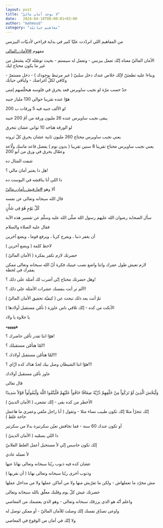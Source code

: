 ```yaml
---
layout: post
title: "لا يوجد أمان ماليّ"
date:   2024-04-10T00:00:01+03:00
author: "mahmoud"
category: "مفاهيم حياتيّة"
---
```



من المفاهيم اللي اتردّدت عليّا كتير في بداية قراءتي
لأدبيّات البيزنس

مفهوم
[<u>\#الأمان\_المالي</u>](https://www.facebook.com/hashtag/%D8%A7%D9%84%D8%A3%D9%85%D8%A7%D9%86_%D8%A7%D9%84%D9%85%D8%A7%D9%84%D9%8A?__eep__=6&__cft__%5b0%5d=AZWyAzJ5Us5-KnbZvI25Yf8nlQ5CksWGbcB1sbr0NX4QXZITAPZ7ZzxkN8VkFjDKwbIo-hG_-_gQgYr-9AIfKdYaHjv9PYA10DDqIAA_iY9XySu5gcrR7GNpYsGBed2wH0t4TUh_Wcg7PXRvCqreuM9y1ZBlHDQIXHrvnB2c4ht2l7949Kcy8p5Ipa2bj_INPpo&__tn__=*NK-R)




الأمان الماليّ معناه إنّك تعمل بيزنس - وتعمل له سيستم -
بحيث توصّله لإنّه يشتغل من غير ما يكون محتاج ليك




وبناءا عليه تطمئنّ لإنّك خلاص عندك دخل سلبيّ ( غير مرتبط
بوجودك ) - دخل مستمرّ - وكافي لكلّ أغراضك - ولباقي حياتك




حدّ حسب مرّة لو نجيب ساويرس قعد يحرق في فلوسه هيخلّصهم
إمتى

هوّا عنده تقريبا حوالي 130 مليار جنيه

لو الألف جنيه فيه 5 ورقات ب 200

يبقى نجيب ساويرس عنده 26 مليون ورقة من أمّ 200
جنيه




لو الورقة هتاخد 10 ثواني عشان تتحرق

يعني نجيب ساويرس محتاج 260 مليون ثانية عشان يحرق كلّ
ثروته




يعني نجيب ساويرس محتاج تقريبا 8 سنين تقريبا ( بدون نوم )
يفضل قاعد ماسك ولّاعة وعمّال يحرق في ورق من أبو 200




شفت المثال ده

هل دا يعتبر أمان مالي ؟!




دا اللي أنا بناقشه في البوست ده

ألا وهو
[<u>\#ما\_فيش\_أمان\_ماليّ</u>](https://www.facebook.com/hashtag/%D9%85%D8%A7_%D9%81%D9%8A%D8%B4_%D8%A3%D9%85%D8%A7%D9%86_%D9%85%D8%A7%D9%84%D9%8A%D9%91?__eep__=6&__cft__%5b0%5d=AZWyAzJ5Us5-KnbZvI25Yf8nlQ5CksWGbcB1sbr0NX4QXZITAPZ7ZzxkN8VkFjDKwbIo-hG_-_gQgYr-9AIfKdYaHjv9PYA10DDqIAA_iY9XySu5gcrR7GNpYsGBed2wH0t4TUh_Wcg7PXRvCqreuM9y1ZBlHDQIXHrvnB2c4ht2l7949Kcy8p5Ipa2bj_INPpo&__tn__=*NK-R)




قال الله سبحانه وتعالى عن نفسه

كُلَّ يَوْمٍ هُوَ فِي شَأْنٍ




سأل الصحابة رضوان الله عليهم رسول الله صلّى الله عليه
وسلّم عن تفسير هذه الآية

فقال عليه الصلاة والسلام

أن يغفر ذنبا ، ويفرج كربا ، ويرفع قوما ، ويضع
آخرين




لاحظ كلمة ( ويضع آخرين )




حضرتك لازم تكفر بفكرة ( الأمان الماليّ )

لازم تعيش طول عمرك وانتا واضع نصب عينيك فكرة أنّ الله
سبحانه وتعالى ممكن يفقرك في لحظة




وهل حضرتك محتاج إنّي أضرب لك أمثلة على ذلك ؟!

ألم تر أنت بنفسك عشرات الأمثلة على ذلك ؟!!

ثمّ أنت بعد ذلك تبحث عن ( كيفيّة تحقيق الأمان
الماليّ )




الأنكت من كده - إنّك تلاقي ناس عاوزة ( تأمّن مستقبل
أولادها )

يا حلاوة يا ولاد

هههههه




هوّا انتا تقدر تأمّن حاضرك ؟!

لمّا هتأمّن مستقبلك ؟!!

لمّا هتأمّن مستقبل أولادك ؟!!!

هوّا انتا الشيطان وصل بيك لحدّ هناك كده ازّاي ؟!!!




عاوز تأمّن مستقبل أولادك

قال تعالى

وَلْيَخْشَ الَّذِينَ لَوْ تَرَكُواْ مِنْ خَلْفِهِمْ ذُرِّيَّةً ضِعَافًا خَافُواْ عَلَيْهِمْ
فَلْيَتَّقُوا اللَّهَ وَلْيَقُولُواْ قَوْلاً سَدِيدًا




الأخطر من كده بقى - إنّك تشعربـ ( الأمان الدينيّ )

إنّك تتجرّأ مثلا إنّك تكون طبيب نساء مثلا - وتقول ( أنا
راجل متّقي وعمري ما هاعمل حاجة غلط )

أو تكون عندك 60 سنة - فما تخافش تعيّن سكرتيرة بدلا من
سكرتير




دا اللي بسمّيه ( الأمان الدينيّ )

إنّك تكون حاسس إنّي لأ مستحيل أعمل الغلط الفلانيّ

لأ تعمله عادي




عشان كده فيه ذنوب ربّنا سبحانه وتعالى نهانا عنها

وذنوب أخرى ربّنا سبحانه وتعالى نهانا ( أن نقربها )




مش مجرّد ما تعملهاش - ولكن ما تقرّبش منها ولا من أماكن
عملها ولا من مداخل عملها




حضرتك عيش كلّ يوم وقلبك معلّق بالله سبحانه وتعالى

واعلم أنّه هو الذي يرزقك سبحانه وتعالى - وهو الذي يعصمك
من المعاصي

واوعى تصدّق نفسك إنّك وصلت للأمان الماليّ - أو ممكن توصل
له

ولا إنّك في أمان من الوقوع في المعاصي
